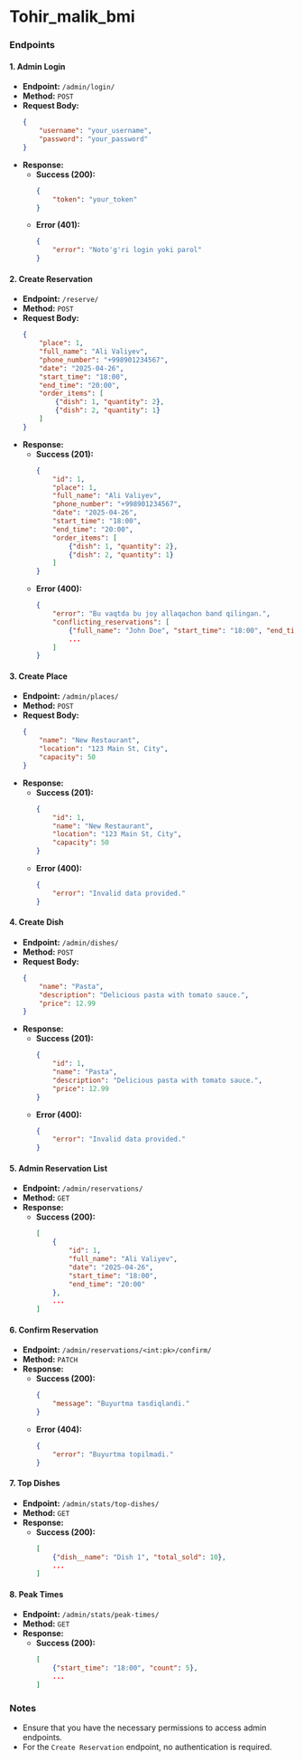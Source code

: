 # Tohir_malik_bmi

### Endpoints

#### 1. Admin Login
- **Endpoint:** `/admin/login/`
- **Method:** `POST`
- **Request Body:**
  ```json
  {
      "username": "your_username",
      "password": "your_password"
  }
  ```
- **Response:**
  - **Success (200):**
    ```json
    {
        "token": "your_token"
    }
    ```
  - **Error (401):**
    ```json
    {
        "error": "Noto'g'ri login yoki parol"
    }
    ```

#### 2. Create Reservation
- **Endpoint:** `/reserve/`
- **Method:** `POST`
- **Request Body:**
  ```json
  {
      "place": 1,
      "full_name": "Ali Valiyev",
      "phone_number": "+998901234567",
      "date": "2025-04-26",
      "start_time": "18:00",
      "end_time": "20:00",
      "order_items": [
          {"dish": 1, "quantity": 2},
          {"dish": 2, "quantity": 1}
      ]
  }
  ```
- **Response:**
  - **Success (201):**
    ```json
    {
        "id": 1,
        "place": 1,
        "full_name": "Ali Valiyev",
        "phone_number": "+998901234567",
        "date": "2025-04-26",
        "start_time": "18:00",
        "end_time": "20:00",
        "order_items": [
            {"dish": 1, "quantity": 2},
            {"dish": 2, "quantity": 1}
        ]
    }
    ```
  - **Error (400):**
    ```json
    {
        "error": "Bu vaqtda bu joy allaqachon band qilingan.",
        "conflicting_reservations": [
            {"full_name": "John Doe", "start_time": "18:00", "end_time": "20:00"},
            ...
        ]
    }
    ```

#### 3. Create Place
- **Endpoint:** `/admin/places/`
- **Method:** `POST`
- **Request Body:**
  ```json
  {
      "name": "New Restaurant",
      "location": "123 Main St, City",
      "capacity": 50
  }
  ```
- **Response:**
  - **Success (201):**
    ```json
    {
        "id": 1,
        "name": "New Restaurant",
        "location": "123 Main St, City",
        "capacity": 50
    }
    ```
  - **Error (400):**
    ```json
    {
        "error": "Invalid data provided."
    }
    ```

#### 4. Create Dish
- **Endpoint:** `/admin/dishes/`
- **Method:** `POST`
- **Request Body:**
  ```json
  {
      "name": "Pasta",
      "description": "Delicious pasta with tomato sauce.",
      "price": 12.99
  }
  ```
- **Response:**
  - **Success (201):**
    ```json
    {
        "id": 1,
        "name": "Pasta",
        "description": "Delicious pasta with tomato sauce.",
        "price": 12.99
    }
    ```
  - **Error (400):**
    ```json
    {
        "error": "Invalid data provided."
    }
    ```

#### 5. Admin Reservation List
- **Endpoint:** `/admin/reservations/`
- **Method:** `GET`
- **Response:**
  - **Success (200):**
    ```json
    [
        {
            "id": 1,
            "full_name": "Ali Valiyev",
            "date": "2025-04-26",
            "start_time": "18:00",
            "end_time": "20:00"
        },
        ...
    ]
    ```

#### 6. Confirm Reservation
- **Endpoint:** `/admin/reservations/<int:pk>/confirm/`
- **Method:** `PATCH`
- **Response:**
  - **Success (200):**
    ```json
    {
        "message": "Buyurtma tasdiqlandi."
    }
    ```
  - **Error (404):**
    ```json
    {
        "error": "Buyurtma topilmadi."
    }
    ```

#### 7. Top Dishes
- **Endpoint:** `/admin/stats/top-dishes/`
- **Method:** `GET`
- **Response:**
  - **Success (200):**
    ```json
    [
        {"dish__name": "Dish 1", "total_sold": 10},
        ...
    ]
    ```

#### 8. Peak Times
- **Endpoint:** `/admin/stats/peak-times/`
- **Method:** `GET`
- **Response:**
  - **Success (200):**
    ```json
    [
        {"start_time": "18:00", "count": 5},
        ...
    ]
    ```

### Notes
- Ensure that you have the necessary permissions to access admin endpoints.
- For the `Create Reservation` endpoint, no authentication is required.